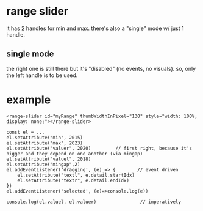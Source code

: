 # range slider

it has 2 handles for min and max.
there's also a "single" mode w/ just 1 handle.

## single mode

the right one is still there but it's "disabled" (no events, no visuals).
so, only the left handle is to be used.

# example

    <range-slider id="myRange" thumbWidthInPixel="130" style="width: 100%; display: none;"></range-slider>
    
    const el = ...
    el.setAttribute("min", 2015)
    el.setAttribute("max", 2023)
    el.setAttribute("valuer", 2020)         // first right, because it's bigger and they depend on one another (via mingap)
    el.setAttribute("valuel", 2018)
    el.setAttribute("mingap",2)
    el.addEventListener('dragging', (e) => {        // event driven
        el.setAttribute("textl", e.detail.startIdx)
        el.setAttribute("textr", e.detail.endIdx)
    })
    el.addEventListener('selected', (e)=>console.log(e))
    
    console.log(el.valuel, el.valuer)                // imperatively
